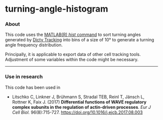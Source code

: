 # turning-angle-histogram

### About

This code uses the [MATLAB(R) *hist* command](https://www.mathworks.com/help/matlab/ref/hist.html) to sort turning angles generated by [Dicty Tracking](https://figshare.com/articles/Dicty_Tracking_A_standalone_tool_for_fast_and_easy_tracking_of_migrating_Dictyostelium_cells/5024552) into bins of a size of 10° to generate a turning angle frequency distribution.

Principally, it is applicable to export data of other cell tracking tools. Adjustment of some variables within the code might be necessary.

---

### Use in research

This code has been used in

* Litschko C, Linkner J, Brühmann S, Stradal TEB, Reinl T, Jänsch L, Rottner K, Faix J. (2017) **Differential functions of WAVE regulatory complex subunits in the regulation of actin-driven processes**. *Eur J Cell Biol.* 96(8):715-727. https://doi.org/10.1016/j.ejcb.2017.08.003
